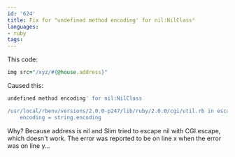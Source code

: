 ```yaml
---
id: '624'
title: Fix for "undefined method encoding' for nil:NilClass"
languages:
- ruby
tags:
---
```

This code:


```ruby
img src="/xyz/#{@house.address}"
```
    

Caused this:


```ruby
undefined method encoding' for nil:NilClass

/usr/local/rbenv/versions/2.0.0-p247/lib/ruby/2.0.0/cgi/util.rb in escape
    encoding = string.encoding
```
    

Why? Because address is nil and Slim tried to escape nil with CGI.escape, which doesn't work. The error was reported to be on line x when the error was on line y…

